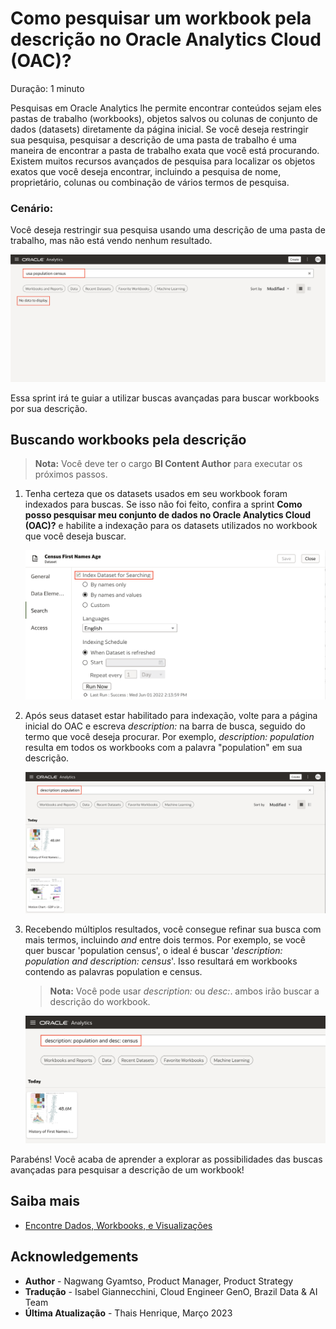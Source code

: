 # Como pesquisar um workbook pela descrição no  Oracle Analytics Cloud (OAC)?

Duração: 1 minuto

Pesquisas em Oracle Analytics lhe permite encontrar conteúdos sejam eles pastas de trabalho (workbooks), objetos salvos ou colunas de conjunto de dados (datasets) diretamente da página inicial. Se você deseja restringir sua pesquisa, pesquisar a descrição de uma pasta de trabalho é uma maneira de encontrar a pasta de trabalho exata que você está procurando. Existem muitos recursos avançados de pesquisa para localizar os objetos exatos que você deseja encontrar, incluindo a pesquisa de nome, proprietário, colunas ou combinação de vários termos de pesquisa.

### **Cenário:**
Você deseja restringir sua pesquisa usando uma descrição de uma pasta de trabalho, mas não está vendo nenhum resultado.

![Search scenario](images/search-scenario.png)

Essa sprint irá te guiar a utilizar buscas avançadas para buscar workbooks por sua descrição.

## Buscando workbooks pela descrição
>**Nota:** Você deve ter o cargo **BI Content Author** para executar os próximos passos.

1. Tenha certeza que os datasets usados em seu workbook foram indexados para buscas. Se isso não foi feito, confira a sprint **Como posso pesquisar meu conjunto de dados no Oracle Analytics Cloud (OAC)?** e habilite a indexação para os datasets utilizados no workbook que você deseja buscar.

    ![Index dataset](images/index-dataset.png)

2. Após seus dataset estar habilitado para indexação, volte para a página inicial do OAC e escreva *description:* na barra de busca, seguido do termo que você deseja procurar. Por exemplo, *description: population* resulta em todos os workbooks com a palavra "population" em sua descrição.

    ![Description with one term](images/desc-term.png)

3. Recebendo múltiplos resultados, você consegue refinar sua busca com mais termos, incluindo *and* entre dois termos. Por exemplo, se você quer buscar 'population census', o ideal é buscar '*description: population and description: census*'. Isso resultará em workbooks contendo as palavras population e census.

    >**Nota:** Você pode usar *description:* ou *desc:*. ambos irão buscar a descrição do workbook.

    ![Description with two terms](images/desc-multiple.png)


Parabéns! Você acaba de aprender a explorar as possibilidades das buscas avançadas para pesquisar a descrição de um workbook!

## Saiba mais

* [Encontre Dados, Workbooks, e Visualizações](https://docs.oracle.com/en/middleware/bi/analytics-desktop/bidvd/find-data-workbooks-and-visualizations.html#GUID-DA77E10C-0796-4578-9761-D2AFC75F7B8D)

## Acknowledgements
* **Author** - Nagwang Gyamtso, Product Manager, Product Strategy
* **Tradução** - Isabel Giannecchini, Cloud Engineer GenO, Brazil Data & AI Team
* **Última Atualização** - Thais Henrique,  Março 2023